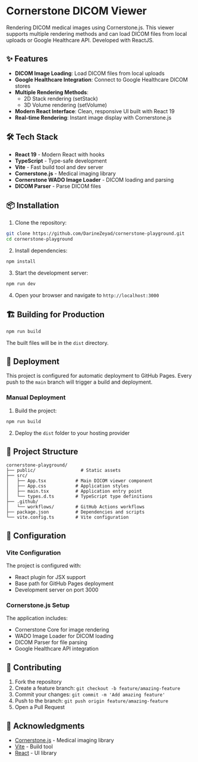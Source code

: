 # Cornerstone DICOM Viewer

Rendering DICOM medical images using Cornerstone.js. This viewer supports multiple rendering methods and can load DICOM files from local uploads or Google Healthcare API. Developed with ReactJS.

## ✨ Features

- **DICOM Image Loading**: Load DICOM files from local uploads
- **Google Healthcare Integration**: Connect to Google Healthcare DICOM stores
- **Multiple Rendering Methods**:
  - 2D Stack rendering (setStack)
  - 3D Volume rendering (setVolume)
- **Modern React Interface**: Clean, responsive UI built with React 19
- **Real-time Rendering**: Instant image display with Cornerstone.js

## 🛠️ Tech Stack

- **React 19** - Modern React with hooks
- **TypeScript** - Type-safe development
- **Vite** - Fast build tool and dev server
- **Cornerstone.js** - Medical imaging library
- **Cornerstone WADO Image Loader** - DICOM loading and parsing
- **DICOM Parser** - Parse DICOM files

## 📦 Installation

1. Clone the repository:

```bash
git clone https://github.com/DarineZeyad/cornerstone-playground.git
cd cornerstone-playground
```

2. Install dependencies:

```bash
npm install
```

3. Start the development server:

```bash
npm run dev
```

4. Open your browser and navigate to `http://localhost:3000`

## 🏗️ Building for Production

```bash
npm run build
```

The built files will be in the `dist` directory.

## 🚀 Deployment

This project is configured for automatic deployment to GitHub Pages. Every push to the `main` branch will trigger a build and deployment.

### Manual Deployment

1. Build the project:

```bash
npm run build
```

2. Deploy the `dist` folder to your hosting provider

## 📁 Project Structure

```
cornerstone-playground/
├── public/                 # Static assets
├── src/
│   ├── App.tsx           # Main DICOM viewer component
│   ├── App.css           # Application styles
│   ├── main.tsx          # Application entry point
│   └── types.d.ts        # TypeScript type definitions
├── .github/
│   └── workflows/        # GitHub Actions workflows
├── package.json          # Dependencies and scripts
└── vite.config.ts        # Vite configuration
```

## 🔧 Configuration

### Vite Configuration

The project is configured with:

- React plugin for JSX support
- Base path for GitHub Pages deployment
- Development server on port 3000

### Cornerstone.js Setup

The application includes:

- Cornerstone Core for image rendering
- WADO Image Loader for DICOM loading
- DICOM Parser for file parsing
- Google Healthcare API integration

## 🤝 Contributing

1. Fork the repository
2. Create a feature branch: `git checkout -b feature/amazing-feature`
3. Commit your changes: `git commit -m 'Add amazing feature'`
4. Push to the branch: `git push origin feature/amazing-feature`
5. Open a Pull Request

## 🙏 Acknowledgments

- [Cornerstone.js](https://github.com/cornerstonejs/cornerstone) - Medical imaging library
- [Vite](https://vitejs.dev/) - Build tool
- [React](https://reactjs.org/) - UI library
